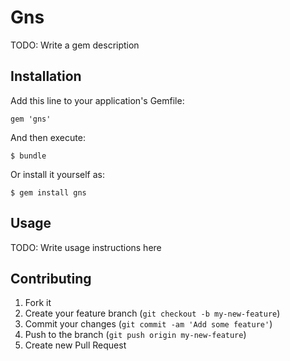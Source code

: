 # Gns

TODO: Write a gem description

## Installation

Add this line to your application's Gemfile:

    gem 'gns'

And then execute:

    $ bundle

Or install it yourself as:

    $ gem install gns

## Usage

TODO: Write usage instructions here

## Contributing

1. Fork it
2. Create your feature branch (`git checkout -b my-new-feature`)
3. Commit your changes (`git commit -am 'Add some feature'`)
4. Push to the branch (`git push origin my-new-feature`)
5. Create new Pull Request
